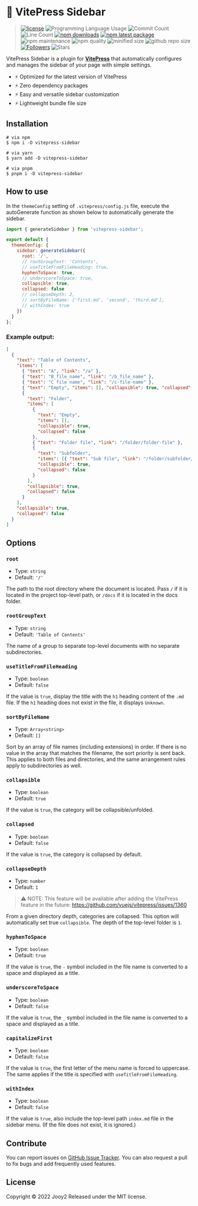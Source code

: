 # 🔌 VitePress Sidebar

> [![license](https://img.shields.io/badge/license-MIT-blue.svg)](https://github.com/jooy2/vitepress-sidebar/blob/master/LICENSE) ![Programming Language Usage](https://img.shields.io/github/languages/top/jooy2/vitepress-sidebar) ![Commit Count](https://img.shields.io/github/commit-activity/y/jooy2/vitepress-sidebar) ![Line Count](https://img.shields.io/tokei/lines/github/jooy2/vitepress-sidebar) [![npm downloads](https://img.shields.io/npm/dm/vitepress-sidebar.svg)](https://www.npmjs.com/package/vitepress-sidebar) [![npm latest package](https://img.shields.io/npm/v/vitepress-sidebar/latest.svg)](https://www.npmjs.com/package/vitepress-sidebar) ![npm maintenance](https://img.shields.io/npms-io/maintenance-score/vitepress-sidebar) ![npm quality](https://img.shields.io/npms-io/quality-score/vitepress-sidebar) ![minified size](https://img.shields.io/bundlephobia/min/vitepress-sidebar) ![github repo size](https://img.shields.io/github/repo-size/jooy2/vitepress-sidebar) [![Followers](https://img.shields.io/github/followers/jooy2?style=social)](https://github.com/jooy2) ![Stars](https://img.shields.io/github/stars/jooy2/vitepress-sidebar?style=social)

VitePress Sidebar is a plugin for **[VitePress](https://vitepress.vuejs.org)** that automatically configures and manages the sidebar of your page with simple settings.

- ⚡️ Optimized for the latest version of VitePress
- ⚡️ Zero dependency packages
- ⚡️ Easy and versatile sidebar customization
- ⚡️ Lightweight bundle file size

## Installation

```shell
# via npm
$ npm i -D vitepress-sidebar

# via yarn
$ yarn add -D vitepress-sidebar

# via pnpm
$ pnpm i -D vitepress-sidebar
```

## How to use

In the `themeConfig` setting of `.vitepress/config.js` file, execute the autoGenerate function as shown below to automatically generate the sidebar.

```javascript
import { generateSidebar } from 'vitepress-sidebar';

export default {
  themeConfig: {
    sidebar: generateSidebar({
      root: '/',
      // rootGroupText: 'Contents',
      // useTitleFromFileHeading: true,
      hyphenToSpace: true,
      // underscoreToSpace: true,
      collapsible: true,
      collapsed: false
      // collapseDepth: 2,
      // sortByFileName: ['first.md', 'second', 'third.md'],
      // withIndex: true
    })
  }
};
```

### Example output:

```json
[
  {
    "text": "Table of Contents",
    "items": [
      { "text": "A", "link": "/a" },
      { "text": "B_file_name", "link": "/b_file_name" },
      { "text": "C file name", "link": "/c-file-name" },
      { "text": "Empty", "items": [], "collapsible": true, "collapsed": false },
      {
        "text": "Folder",
        "items": [
          {
            "text": "Empty",
            "items": [],
            "collapsible": true,
            "collapsed": false
          },
          { "text": "Folder file", "link": "/folder/folder-file" },
          {
            "text": "Subfolder",
            "items": [{ "text": "Sub file", "link": "/folder/subfolder/sub-file" }],
            "collapsible": true,
            "collapsed": false
          }
        ],
        "collapsible": true,
        "collapsed": false
      }
    ],
    "collapsible": true,
    "collapsed": false
  }
]
```

## Options

### `root`

- Type: `string`
- Default: `'/'`

The path to the root directory where the document is located. Pass `/` if it is located in the project top-level path, or `/docs` if it is located in the docs folder.

### `rootGroupText`

- Type: `string`
- Default: `'Table of Contents'`

The name of a group to separate top-level documents with no separate subdirectories.

### `useTitleFromFileHeading`

- Type: `boolean`
- Default: `false`

If the value is `true`, display the title with the `h1` heading content of the `.md` file. If the `h1` heading does not exist in the file, it displays `Unknown`.

### `sortByFileName`

- Type: `Array<string>`
- Default: `[]`

Sort by an array of file names (including extensions) in order. If there is no value in the array that matches the filename, the sort priority is sent back. This applies to both files and directories, and the same arrangement rules apply to subdirectories as well.

### `collapsible`

- Type: `boolean`
- Default: `true`

If the value is `true`, the category will be collapsible/unfolded.

### `collapsed`

- Type: `boolean`
- Default: `false`

If the value is `true`, the category is collapsed by default.

### `collapseDepth`

- Type: `number`
- Default: `1`

> ⚠️ NOTE: This feature will be available after adding the VitePress feature in the future: https://github.com/vuejs/vitepress/issues/1360

From a given directory depth, categories are collapsed. This option will automatically set true `collapsible`. The depth of the top-level folder is `1`.

### `hyphenToSpace`

- Type: `boolean`
- Default: `true`

If the value is `true`, the `-` symbol included in the file name is converted to a space and displayed as a title.

### `underscoreToSpace`

- Type: `boolean`
- Default: `false`

If the value is `true`, the `_` symbol included in the file name is converted to a space and displayed as a title.

### `capitalizeFirst`

- Type: `boolean`
- Default: `false`

If the value is `true`, the first letter of the menu name is forced to uppercase. The same applies if the title is specified with `useTitleFromFileHeading`.

### `withIndex`

- Type: `boolean`
- Default: `false`

If the value is `true`, also include the top-level path `index.md` file in the sidebar menu. (If the file does not exist, it is ignored.)

## Contribute

You can report issues on [GitHub Issue Tracker](https://github.com/jooy2/vitepress-sidebar/issues). You can also request a pull to fix bugs and add frequently used features.

## License

Copyright © 2022 Jooy2 Released under the MIT license.
